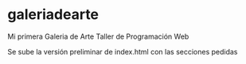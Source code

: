 # galeriadearte
Mi primera Galeria de Arte Taller de Programación Web

Se sube la versión preliminar de index.html con las secciones pedidas
